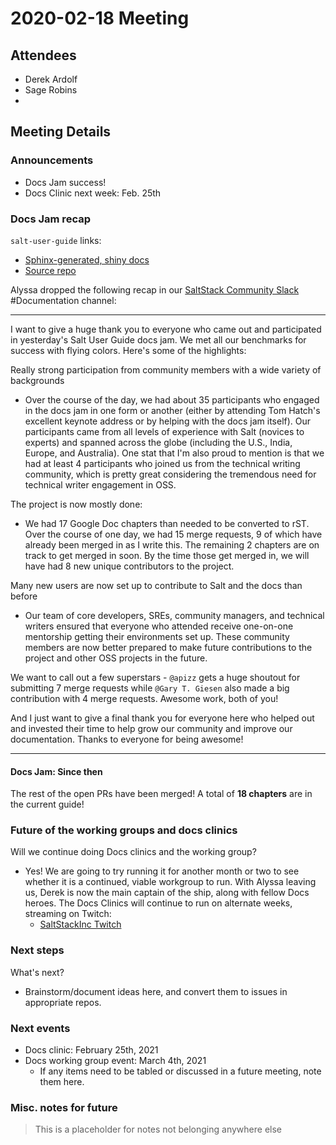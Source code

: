# 2020-02-18 Meeting

## Attendees

- Derek Ardolf
- Sage Robins
- 

## Meeting Details

### Announcements

- Docs Jam success!
- Docs Clinic next week: Feb. 25th

### Docs Jam recap

`salt-user-guide` links:
- [Sphinx-generated, shiny docs](https://saltstack.gitlab.io/open/docs/salt-user-guide/)
- [Source repo](https://gitlab.com/saltstack/open/docs/salt-user-guide)

Alyssa dropped the following recap in our
[SaltStack Community Slack](https://saltstackcommunity.herokuapp.com/)
#Documentation channel:

---

I want to give a huge thank you to everyone who came out and participated in
yesterday's Salt User Guide docs jam. We met all our benchmarks for success
with flying colors. Here's some of the highlights:

Really strong participation from community members with a wide variety of backgrounds
- Over the course of the day, we had about 35 participants who engaged in the 
  docs jam in one form or another (either by attending Tom Hatch's excellent
  keynote address or by helping with the docs jam itself). Our participants
  came from all levels of experience with Salt (novices to experts) and spanned
  across the globe (including the U.S., India, Europe, and Australia). One stat
  that I'm also proud to mention is that we had at least 4 participants who
  joined us from the technical writing community, which is pretty great
  considering the tremendous need for technical writer engagement in OSS. 

The project is now mostly done:
- We had 17 Google Doc chapters than needed to be converted to rST. Over the
  course of one day, we had 15 merge requests, 9 of which have already been
  merged in as I write this. The remaining 2 chapters are on track to get
  merged in soon. By the time those get merged in, we will have had 8 new
  unique contributors to the project.

Many new users are now set up to contribute to Salt and the docs than before

- Our team of core developers, SREs, community managers, and technical writers
  ensured that everyone who attended receive one-on-one mentorship getting
  their environments set up. These community members are now better prepared to
  make future contributions to the project and other OSS projects in the
  future.

We want to call out a few superstars - `@apizz` gets a huge shoutout for
submitting 7 merge requests while `@Gary T. Giesen` also made a big
contribution with 4 merge requests. Awesome work, both of you!

And I just want to give a final thank you for everyone here who helped out and
invested their time to help grow our community and improve our documentation.
Thanks to everyone for being awesome!

---

#### Docs Jam: Since then

The rest of the open PRs have been merged! A total of **18 chapters** are in
the current guide!

### Future of the working groups and docs clinics

Will we continue doing Docs clinics and the working group?
- Yes! We are going to try running it for another month or two to see whether
  it is a continued, viable workgroup to run. With Alyssa leaving us, Derek is
  now the main captain of the ship, along with fellow Docs heroes. The Docs
  Clinics will continue to run on alternate weeks, streaming on Twitch:
  - [SaltStackInc Twitch](https://www.twitch.tv/saltstackinc)

### Next steps

What's next?
- Brainstorm/document ideas here, and convert them to issues in appropriate
  repos.

### Next events

- Docs clinic: February 25th, 2021
- Docs working group event: March 4th, 2021
  - If any items need to be tabled or discussed in a future meeting, note them
    here.

### Misc. notes for future

> This is a placeholder for notes not belonging anywhere else